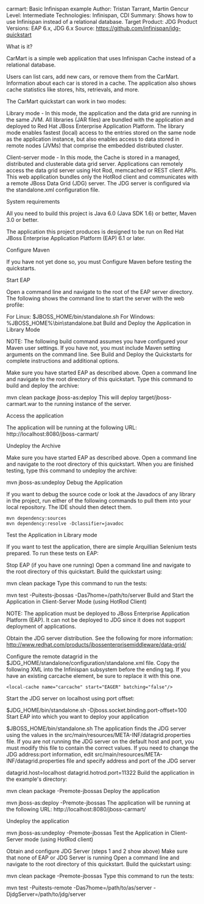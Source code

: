 carmart: Basic Infinispan example
Author: Tristan Tarrant, Martin Gencur Level: Intermediate Technologies: Infinispan, CDI Summary: Shows how to use Infinispan instead of a relational database. Target Product: JDG Product Versions: EAP 6.x, JDG 6.x Source: https://github.com/infinispan/jdg-quickstart

What is it?

CarMart is a simple web application that uses Infinispan Cache instead of a relational database.

Users can list cars, add new cars, or remove them from the CarMart. Information about each car is stored in a cache. The application also shows cache statistics like stores, hits, retrievals, and more.

The CarMart quickstart can work in two modes:

Library mode - In this mode, the application and the data grid are running in the same JVM. All libraries (JAR files) are bundled with the application and deployed to Red Hat JBoss Enterprise Application Platform. The library mode enables fastest (local) access to the entries stored on the same node as the application instance, but also enables access to data stored in remote nodes (JVMs) that comprise the embedded distributed cluster.

Client-server mode - In this mode, the Cache is stored in a managed, distributed and clusterable data grid server. Applications can remotely access the data grid server using Hot Rod, memcached or REST client APIs. This web application bundles only the HotRod client and communicates with a remote JBoss Data Grid (JDG) server. The JDG server is configured via the standalone.xml configuration file.

System requirements

All you need to build this project is Java 6.0 (Java SDK 1.6) or better, Maven 3.0 or better.

The application this project produces is designed to be run on Red Hat JBoss Enterprise Application Platform (EAP) 6.1 or later.

Configure Maven

If you have not yet done so, you must Configure Maven before testing the quickstarts.

Start EAP

Open a command line and navigate to the root of the EAP server directory.
The following shows the command line to start the server with the web profile:

For Linux:   $JBOSS_HOME/bin/standalone.sh
For Windows: %JBOSS_HOME%\bin\standalone.bat
Build and Deploy the Application in Library Mode

NOTE: The following build command assumes you have configured your Maven user settings. If you have not, you must include Maven setting arguments on the command line. See Build and Deploy the Quickstarts for complete instructions and additional options.

Make sure you have started EAP as described above.
Open a command line and navigate to the root directory of this quickstart.
Type this command to build and deploy the archive:

mvn clean package jboss-as:deploy
This will deploy target/jboss-carmart.war to the running instance of the server.

Access the application

The application will be running at the following URL: http://localhost:8080/jboss-carmart/

Undeploy the Archive

Make sure you have started EAP as described above.
Open a command line and navigate to the root directory of this quickstart.
When you are finished testing, type this command to undeploy the archive:

mvn jboss-as:undeploy
Debug the Application

If you want to debug the source code or look at the Javadocs of any library in the project, run either of the following commands to pull them into your local repository. The IDE should then detect them.

    mvn dependency:sources
    mvn dependency:resolve -Dclassifier=javadoc
Test the Application in Library mode

If you want to test the application, there are simple Arquillian Selenium tests prepared. To run these tests on EAP:

Stop EAP (if you have one running)
Open a command line and navigate to the root directory of this quickstart.
Build the quickstart using:

mvn clean package
Type this command to run the tests:

mvn test -Puitests-jbossas -Das7home=/path/to/server
Build and Start the Application in Client-Server Mode (using HotRod Client)

NOTE: The application must be deployed to JBoss Enterprise Application Platform (EAP). It can not be deployed to JDG since it does not support deployment of applications.

Obtain the JDG server distribution. See the following for more information: http://www.redhat.com/products/jbossenterprisemiddleware/data-grid/

Configure the remote datagrid in the $JDG_HOME/standalone/configuration/standalone.xml file. Copy the following XML into the Infinispan subsystem before the ending tag. If you have an existing carcache element, be sure to replace it with this one.

    <local-cache name="carcache" start="EAGER" batching="false"/>
Start the JDG server on localhost using port offset:

$JDG_HOME/bin/standalone.sh -Djboss.socket.binding.port-offset=100
Start EAP into which you want to deploy your application

$JBOSS_HOME/bin/standalone.sh
The application finds the JDG server using the values in the src/main/resources/META-INF/datagrid.properties file. If you are not running the JDG server on the default host and port, you must modify this file to contain the correct values. If you need to change the JDG address:port information, edit src/main/resources/META-INF/datagrid.properties file and specify address and port of the JDG server

datagrid.host=localhost
datagrid.hotrod.port=11322
Build the application in the example's directory:

mvn clean package -Premote-jbossas
Deploy the application

mvn jboss-as:deploy -Premote-jbossas
The application will be running at the following URL: http://localhost:8080/jboss-carmart/

Undeploy the application

mvn jboss-as:undeploy -Premote-jbossas
Test the Application in Client-Server mode (using HotRod client)

Obtain and configure JDG Server (steps 1 and 2 show above)
Make sure that none of EAP or JDG Server is running
Open a command line and navigate to the root directory of this quickstart.
Build the quickstart using:

mvn clean package -Premote-jbossas
Type this command to run the tests:

mvn test -Puitests-remote -Das7home=/path/to/as/server -DjdgServer=/path/to/jdg/server